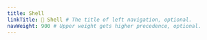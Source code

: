 ```yaml
---
title: Shell
linkTitle: 🐚 Shell # The title of left navigation, optional.
navWeight: 900 # Upper weight gets higher precedence, optional.
---
```

